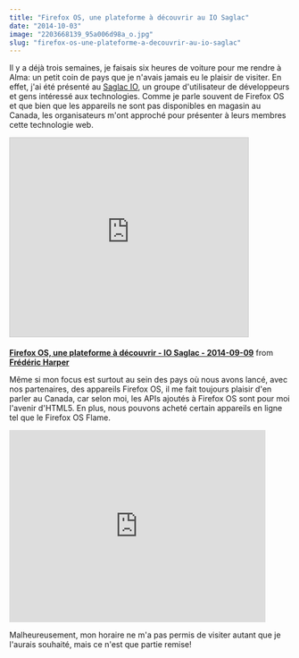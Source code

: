 ```yaml
---
title: "Firefox OS, une plateforme à découvrir au IO Saglac"
date: "2014-10-03"
image: "2203668139_95a006d98a_o.jpg"
slug: "firefox-os-une-plateforme-a-decouvrir-au-io-saglac"
---
```


Il y a déjà trois semaines, je faisais six heures de voiture pour me rendre à Alma: un petit coin de pays que je n'avais jamais eu le plaisir de visiter. En effet, j'ai été présenté au [Saglac IO](https://saglac.io/ "Site Web de Saglac IO"), un groupe d'utilisateur de développeurs et gens intéressé aux technologies. Comme je parle souvent de Firefox OS et que bien que les appareils ne sont pas disponibles en magasin au Canada, les organisateurs m'ont approché pour présenter à leurs membres cette technologie web.

<iframe style="border: 1px solid #CCC; border-width: 1px; margin-bottom: 5px; max-width: 100%;" src="https://www.slideshare.net/slideshow/embed_code/key/eGFyMxdu0CiCTs" width="427" height="356" frameborder="0" marginwidth="0" marginheight="0" scrolling="no" allowfullscreen="allowfullscreen"></iframe>

**[Firefox OS, une plateforme à découvrir - IO Saglac - 2014-09-09](https://www.slideshare.net/fredericharper/firefox-os-une-plateforme-a-decouvrir-io-saglac-20140909 "Firefox OS, une plateforme à découvrir - IO Saglac - 2014-09-09")** from **[Frédéric Harper](https://www.slideshare.net/fredericharper)**

Même si mon focus est surtout au sein des pays où nous avons lancé, avec nos partenaires, des appareils Firefox OS, il me fait toujours plaisir d'en parler au Canada, car selon moi, les APIs ajoutés à Firefox OS sont pour moi l'avenir d'HTML5. En plus, nous pouvons acheté certain appareils en ligne tel que le Firefox OS Flame.

<iframe src="https://www.youtube.com/embed/NDQ_j8wYCRQ?feature=oembed" width="459" height="344" frameborder="0" allowfullscreen="allowfullscreen"></iframe>

Malheureusement, mon horaire ne m'a pas permis de visiter autant que je l'aurais souhaité, mais ce n'est que partie remise!
